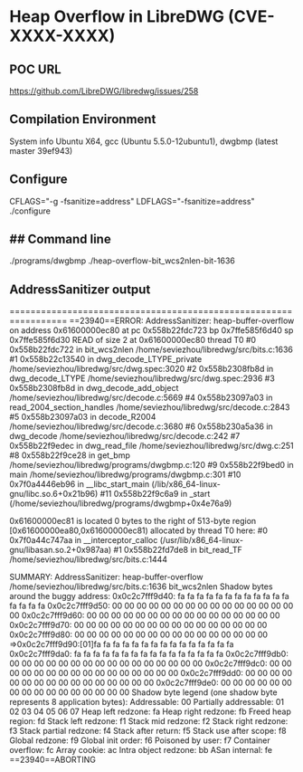 # Heap Overflow in LibreDWG (CVE-XXXX-XXXX)

## POC URL
https://github.com/LibreDWG/libredwg/issues/258

## Compilation Environment
System info
Ubuntu X64, gcc (Ubuntu 5.5.0-12ubuntu1), dwgbmp (latest master 39ef943)

## Configure
CFLAGS="-g -fsanitize=address" LDFLAGS="-fsanitize=address" ./configure

## ## Command line
./programs/dwgbmp ./heap-overflow-bit_wcs2nlen-bit-1636

## AddressSanitizer output
=================================================================
==23940==ERROR: AddressSanitizer: heap-buffer-overflow on address 0x61600000ec80 at pc 0x558b22fdc723 bp 0x7ffe585f6d40 sp 0x7ffe585f6d30
READ of size 2 at 0x61600000ec80 thread T0
    #0 0x558b22fdc722 in bit_wcs2nlen /home/seviezhou/libredwg/src/bits.c:1636
    #1 0x558b22c13540 in dwg_decode_LTYPE_private /home/seviezhou/libredwg/src/dwg.spec:3020
    #2 0x558b2308fb8d in dwg_decode_LTYPE /home/seviezhou/libredwg/src/dwg.spec:2936
    #3 0x558b2308fb8d in dwg_decode_add_object /home/seviezhou/libredwg/src/decode.c:5669
    #4 0x558b23097a03 in read_2004_section_handles /home/seviezhou/libredwg/src/decode.c:2843
    #5 0x558b23097a03 in decode_R2004 /home/seviezhou/libredwg/src/decode.c:3680
    #6 0x558b230a5a36 in dwg_decode /home/seviezhou/libredwg/src/decode.c:242
    #7 0x558b22f9edec in dwg_read_file /home/seviezhou/libredwg/src/dwg.c:251
    #8 0x558b22f9ce28 in get_bmp /home/seviezhou/libredwg/programs/dwgbmp.c:120
    #9 0x558b22f9bed0 in main /home/seviezhou/libredwg/programs/dwgbmp.c:301
    #10 0x7f0a4446eb96 in __libc_start_main (/lib/x86_64-linux-gnu/libc.so.6+0x21b96)
    #11 0x558b22f9c6a9 in _start (/home/seviezhou/libredwg/programs/dwgbmp+0x4e76a9)

0x61600000ec81 is located 0 bytes to the right of 513-byte region [0x61600000ea80,0x61600000ec81)
allocated by thread T0 here:
    #0 0x7f0a44c747aa in __interceptor_calloc (/usr/lib/x86_64-linux-gnu/libasan.so.2+0x987aa)
    #1 0x558b22fd7de8 in bit_read_TF /home/seviezhou/libredwg/src/bits.c:1444

SUMMARY: AddressSanitizer: heap-buffer-overflow /home/seviezhou/libredwg/src/bits.c:1636 bit_wcs2nlen
Shadow bytes around the buggy address:
  0x0c2c7fff9d40: fa fa fa fa fa fa fa fa fa fa fa fa fa fa fa fa
  0x0c2c7fff9d50: 00 00 00 00 00 00 00 00 00 00 00 00 00 00 00 00
  0x0c2c7fff9d60: 00 00 00 00 00 00 00 00 00 00 00 00 00 00 00 00
  0x0c2c7fff9d70: 00 00 00 00 00 00 00 00 00 00 00 00 00 00 00 00
  0x0c2c7fff9d80: 00 00 00 00 00 00 00 00 00 00 00 00 00 00 00 00
=>0x0c2c7fff9d90:[01]fa fa fa fa fa fa fa fa fa fa fa fa fa fa fa
  0x0c2c7fff9da0: fa fa fa fa fa fa fa fa fa fa fa fa fa fa fa fa
  0x0c2c7fff9db0: 00 00 00 00 00 00 00 00 00 00 00 00 00 00 00 00
  0x0c2c7fff9dc0: 00 00 00 00 00 00 00 00 00 00 00 00 00 00 00 00
  0x0c2c7fff9dd0: 00 00 00 00 00 00 00 00 00 00 00 00 00 00 00 00
  0x0c2c7fff9de0: 00 00 00 00 00 00 00 00 00 00 00 00 00 00 00 00
Shadow byte legend (one shadow byte represents 8 application bytes):
  Addressable:           00
  Partially addressable: 01 02 03 04 05 06 07
  Heap left redzone:       fa
  Heap right redzone:      fb
  Freed heap region:       fd
  Stack left redzone:      f1
  Stack mid redzone:       f2
  Stack right redzone:     f3
  Stack partial redzone:   f4
  Stack after return:      f5
  Stack use after scope:   f8
  Global redzone:          f9
  Global init order:       f6
  Poisoned by user:        f7
  Container overflow:      fc
  Array cookie:            ac
  Intra object redzone:    bb
  ASan internal:           fe
==23940==ABORTING